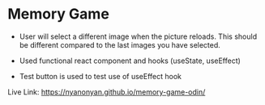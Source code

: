# Memory Game

- User will select a different image when the picture reloads. This should be different compared to the last images you have selected.

- Used functional react component and hooks (useState, useEffect)

- Test button is used to test use of useEffect hook

Live Link: https://nyanonyan.github.io/memory-game-odin/